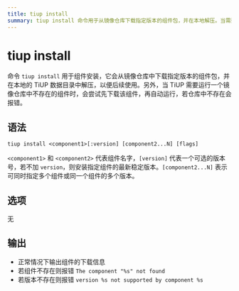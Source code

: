 ```yaml
---
title: tiup install
summary: tiup install 命令用于从镜像仓库下载指定版本的组件包，并在本地解压。当需要运行不存在于镜像仓库中的组件时，会尝试下载并自动运行，若不存在会报错。语法为 tiup install <component1>[version] [component2...N] [flags]。输出包括组件的下载信息，若组件不存在则报错"The component "%s" not found"，若版本不存在则报错"version %s not supported by component %s"。
---
```


# tiup install

命令 `tiup install` 用于组件安装，它会从镜像仓库中下载指定版本的组件包，并在本地的 TiUP 数据目录中解压，以便后续使用。另外，当 TiUP 需要运行一个镜像仓库中不存在的组件时，会尝试先下载该组件，再自动运行，若仓库中不存在会报错。

## 语法

```shell
tiup install <component1>[:version] [component2...N] [flags]
```

`<component1>` 和 `<component2>` 代表组件名字，`[version]` 代表一个可选的版本号，若不加 `version`，则安装指定组件的最新稳定版本。`[component2...N]` 表示可同时指定多个组件或同一个组件的多个版本。

## 选项

无

## 输出

- 正常情况下输出组件的下载信息
- 若组件不存在则报错 `The component "%s" not found`
- 若版本不存在则报错 `version %s not supported by component %s`
